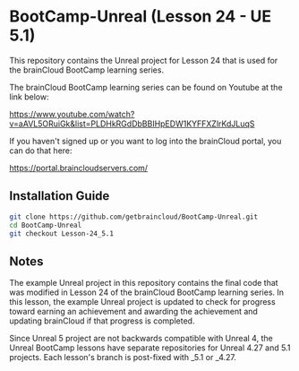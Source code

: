 # BootCamp-Unreal (Lesson 24 - UE 5.1)

This repository contains the Unreal project for Lesson 24 that is used for the brainCloud BootCamp learning series.

The brainCloud BootCamp learning series can be found on Youtube at the link below:

https://www.youtube.com/watch?v=aAVL5ORuiGk&list=PLDHkRGdDbBBIHpEDW1KYFFXZlrKdJLuqS


If you haven't signed up or you want to log into the brainCloud portal, you can do that here:

https://portal.braincloudservers.com/


## Installation Guide

```bash
git clone https://github.com/getbraincloud/BootCamp-Unreal.git
cd BootCamp-Unreal
git checkout Lesson-24_5.1
```

## Notes

The example Unreal project in this repository contains the final code that was modified in Lesson 24 of the brainCloud BootCamp learning series. In this lesson, the example Unreal project is updated to check for progress toward earning an achievement and awarding the achievement and updating brainCloud if that progress is completed.

Since Unreal 5 project are not backwards compatible with Unreal 4, the Unreal BootCamp lessons have separate repositories for Unreal 4.27 and 5.1 projects. Each lesson's branch is post-fixed with _5.1 or _4.27.
